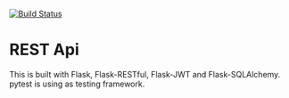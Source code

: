 [![Build Status](https://travis-ci.com/nikolay-qa/rest_api_testing_pytest.svg?branch=master)](https://travis-ci.com/nikolay-qa/rest_api_testing_pytest)
# REST Api
This is built with Flask, Flask-RESTful, Flask-JWT and Flask-SQLAlchemy.
pytest is using as testing framework.
